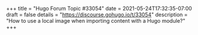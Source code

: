 +++
title = "Hugo Forum Topic #33054"
date = 2021-05-24T17:32:35-07:00
draft = false
details = "https://discourse.gohugo.io/t/33054"
description = "How to use a local image when importing content with a Hugo module?"
+++
